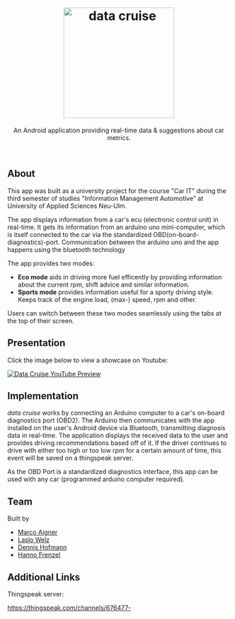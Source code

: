 <h1 align="center"><img src="https://i.imgur.com/h4Gwpah.png" width="250" alt="data cruise"></h1>
<p align="center">An Android application providing real-time data & suggestions about car metrics.</p>
<br>

## About
This app was built as a university project for the course "Car IT" during the third semester of studies "Information Management Automotive" at University of Applied Sciences Neu-Ulm.

The app displays information from a car's ecu (electronic control unit) in real-time.
It gets its information from an arduino uno mini-computer, which is itself connected to the car via the standardized OBD(on-board-diagnostics)-port.
Communication between the arduino uno and the app happens using the bluetooth technology

The app provides two modes:  
  - **Eco mode** aids in driving more fuel efficently by providing information about the current rpm, shift advice and similar information.
  - **Sports mode** provides information useful for a sporty driving style. Keeps track of the engine load, (max-) speed, rpm and other.
  
Users can switch between these two modes seamlessly using the tabs at the top of their screen.

## Presentation
Click the image below to view a showcase on Youtube:
  
<a href="https://youtu.be/IighZKd0qyA" target="_blank">
  <img src="https://i.imgur.com/WMihwCF.jpg" alt="Data Cruise YouTube Preview" />
</a>

## Implementation
*data cruise* works by connecting an Arduino computer to a car's on-board diagnostics port (OBD2).
The Arduino then communicates with the app installed on the user's Android device via Bluetooth, transmitting diagnosis data in real-time. The application displays the received data to the user and provides driving recommendations based off of it.
If the driver continues to drive with either too high or too low rpm for a certain amount of time, this event will be saved on a thingspeak server.

As the OBD Port is a standardized diagnostics interface, this app can be used with any car (programmed arduino computer required).

## Team
Built by

  - [Marco Aigner](https://github.com/DerMarco/)
  - [Laslo Welz](https://github.com/LasHarry/)
  - [Dennis Hofmann](https://github.com/Dennis-Hofmann)
  - [Hanno Frenzel](https://github.com/HannoF/)
  
  ## Additional Links
  Thingspeak server: 
  
  https://thingspeak.com/channels/676477-
